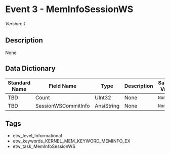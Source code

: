 # Event 3 - MemInfoSessionWS
###### Version: 1

## Description
None

## Data Dictionary
|Standard Name|Field Name|Type|Description|Sample Value|
|---|---|---|---|---|
|TBD|Count|UInt32|None|`None`|
|TBD|SessionWSCommitInfo|AnsiString|None|`None`|

## Tags
* etw_level_Informational
* etw_keywords_KERNEL_MEM_KEYWORD_MEMINFO_EX
* etw_task_MemInfoSessionWS